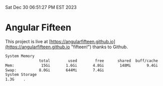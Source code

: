 Sat Dec 30 06:51:27 PM EST 2023

# Angular Fifteen


This project is live at [https://angularfifteen.github.io](https://angularfifteen.github.io "fifteen!") thanks to Github.

```bash
System Memory
               total        used        free      shared  buff/cache   available
Mem:            15Gi       1.6Gi       4.8Gi       148Mi       9.4Gi        13Gi
Swap:          8.0Gi       644Mi       7.4Gi
System Storage
1.3G	.
```
```bash
